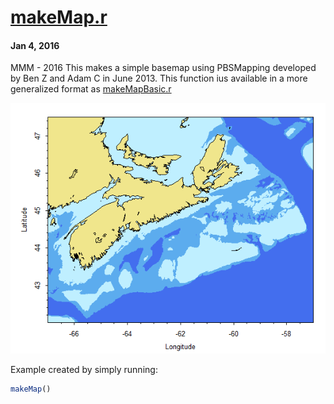# **[makeMap.r](makeMap.r)**
#### Jan 4, 2016
MMM - 2016 
This makes a simple basemap using PBSMapping developed by Ben Z and Adam C in June 2013.  This function ius available in a more generalized format as [makeMapBasic.r](makeMapBasic.md) 

![Example of makeMap() output](../../images/makeMap.png)

Example created by simply running:
```R
makeMap()
```